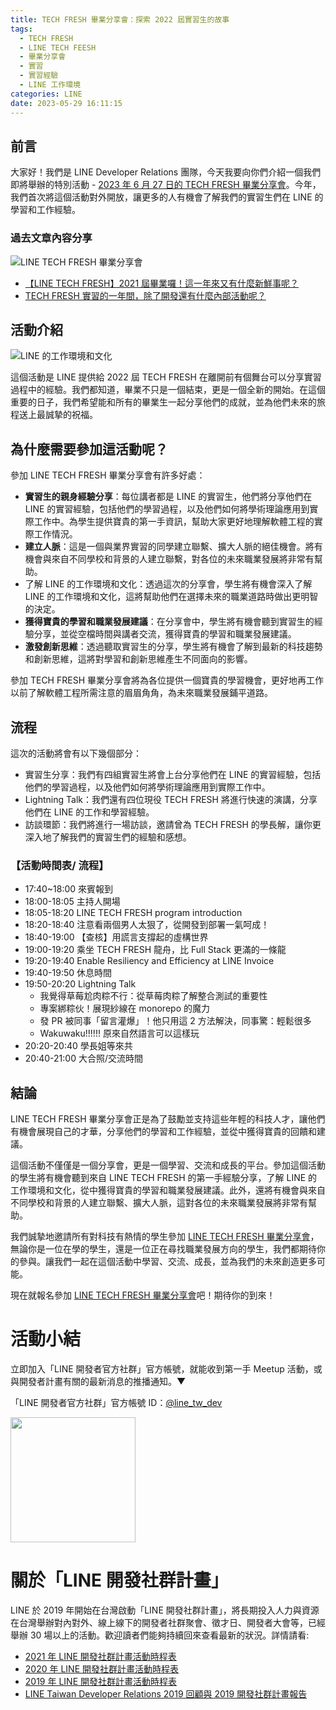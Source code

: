 ```yaml
---
title: TECH FRESH 畢業分享會：探索 2022 屆實習生的故事
tags:
  - TECH FRESH
  - LINE TECH FEESH
  - 畢業分享會
  - 實習
  - 實習經驗
  - LINE 工作環境
categories: LINE
date: 2023-05-29 16:11:15
---
```


## 前言

大家好！我們是 LINE Developer Relations 團隊，今天我要向你們介紹一個我們即將舉辦的特別活動 - [2023 年 6 月 27 日的 TECH FRESH 畢業分享會](https://linegroup.kktix.cc/events/20230627-tech-fresh-gratudation)。今年，我們首次將這個活動對外開放，讓更多的人有機會了解我們的實習生們在 LINE 的學習和工作經驗。

### 過去文章內容分享

![LINE TECH FRESH 畢業分享會](https://vos.line-scdn.net/landpress-content-v2_954/1658286044453.png?updatedAt=1658286045000)

- [【LINE TECH FRESH】2021 屆畢業囉！這一年來又有什麼新鮮事呢？](https://engineering.linecorp.com/zh-hant/blog/line-tech-fresh-2021-gradute)
- [TECH FRESH 實習的一年間，除了開發還有什麼內部活動呢？](https://engineering.linecorp.com/zh-hant/blog/line-tech-fresh-2020-graduate)
<!-- more -->

## 活動介紹

![LINE 的工作環境和文化](https://nijialin.com/images/2023/techfresh/video_ending.png)

這個活動是 LINE 提供給 2022 屆 TECH FRESH 在離開前有個舞台可以分享實習過程中的經驗。我們都知道，畢業不只是一個結束，更是一個全新的開始。在這個重要的日子，我們希望能和所有的畢業生一起分享他們的成就，並為他們未來的旅程送上最誠摯的祝福。

## 為什麼需要參加這活動呢？

參加 LINE TECH FRESH 畢業分享會有許多好處：

- **實習生的親身經驗分享**：每位講者都是 LINE 的實習生，他們將分享他們在 LINE 的實習經驗，包括他們的學習過程，以及他們如何將學術理論應用到實際工作中。為學生提供寶貴的第一手資訊，幫助大家更好地理解軟體工程的實際工作情況。
- **建立人脈**：這是一個與業界實習的同學建立聯繫、擴大人脈的絕佳機會。將有機會與來自不同學校和背景的人建立聯繫，對各位的未來職業發展將非常有幫助。
- 了解 LINE 的工作環境和文化：透過這次的分享會，學生將有機會深入了解 LINE 的工作環境和文化，這將幫助他們在選擇未來的職業道路時做出更明智的決定。
- **獲得寶貴的學習和職業發展建議**：在分享會中，學生將有機會聽到實習生的經驗分享，並從空檔時間與講者交流，獲得寶貴的學習和職業發展建議。
- **激發創新思維**：透過聽取實習生的分享，學生將有機會了解到最新的科技趨勢和創新思維，這將對學習和創新思維產生不同面向的影響。

參加 TECH FRESH 畢業分享會將為各位提供一個寶貴的學習機會，更好地再工作以前了解軟體工程所需注意的眉眉角角，為未來職業發展鋪平道路。

## 流程

這次的活動將會有以下幾個部分：

- 實習生分享：我們有四組實習生將會上台分享他們在 LINE 的實習經驗，包括他們的學習過程，以及他們如何將學術理論應用到實際工作中。
- Lightning Talk：我們還有四位現役 TECH FRESH 將進行快速的演講，分享他們在 LINE 的工作和學習經驗。
- 訪談環節：我們將進行一場訪談，邀請曾為 TECH FRESH 的學長解，讓你更深入地了解我們的實習生們的經驗和感想。

### 【活動時間表/ 流程】

- 17:40~18:00 來賓報到
- 18:00-18:05 主持人開場
- 18:05-18:20 LINE TECH FRESH program introduction
- 18:20-18:40 注意看兩個男人太狠了，從開發到部署一氣呵成！
- 18:40-19:00 【查核】用謊言支撐起的虛構世界
- 19:00-19:20 乘坐 TECH FRESH 龍舟，比 Full Stack 更滿的一條龍
- 19:20-19:40 Enable Resiliency and Efficiency at LINE Invoice
- 19:40-19:50 休息時間
- 19:50-20:20 Lightning Talk
  - 我覺得草莓尬肉粽不行：從草莓肉粽了解整合測試的重要性
  - 專案綁粽伙！展現紗線在 monorepo 的魔力
  - 發 PR 被同事「留言灌爆」！他只用這 2 方法解決，同事驚：輕鬆很多
  - Wakuwaku!!!!!! 原來自然語言可以這樣玩
- 20:20-20:40 學長姐等來共
- 20:40-21:00 大合照/交流時間

## 結論

LINE TECH FRESH 畢業分享會正是為了鼓勵並支持這些年輕的科技人才，讓他們有機會展現自己的才華，分享他們的學習和工作經驗，並從中獲得寶貴的回饋和建議。

這個活動不僅僅是一個分享會，更是一個學習、交流和成長的平台。參加這個活動的學生將有機會聽到來自 LINE TECH FRESH 的第一手經驗分享，了解 LINE 的工作環境和文化，從中獲得寶貴的學習和職業發展建議。此外，還將有機會與來自不同學校和背景的人建立聯繫、擴大人脈，這對各位的未來職業發展將非常有幫助。

我們誠摯地邀請所有對科技有熱情的學生參加 [LINE TECH FRESH 畢業分享會](https://linegroup.kktix.cc/events/20230627-tech-fresh-gratudation)，無論你是一位在學的學生，還是一位正在尋找職業發展方向的學生，我們都期待你的參與。讓我們一起在這個活動中學習、交流、成長，並為我們的未來創造更多可能。

現在就報名參加 [LINE TECH FRESH 畢業分享會](https://linegroup.kktix.cc/events/20230627-tech-fresh-gratudation)吧！期待你的到來！

# 活動小結

立即加入「LINE 開發者官方社群」官方帳號，就能收到第一手 Meetup 活動，或與開發者計畫有關的最新消息的推播通知。▼

「LINE 開發者官方社群」官方帳號 ID：[@line_tw_dev](https://qr-official.line.me/gs/M_908lugfe_BW.png)

<img src="https://qr-official.line.me/gs/M_908lugfe_BW.png" width="200" height="200">

# 關於「LINE 開發社群計畫」

LINE 於 2019 年開始在台灣啟動「LINE 開發社群計畫」，將長期投入人力與資源在台灣舉辦對內對外、線上線下的開發者社群聚會、徵才日、開發者大會等，已經舉辦 30 場以上的活動。歡迎讀者們能夠持續回來查看最新的狀況。詳情請看:

- [2021 年 LINE 開發社群計畫活動時程表](https://engineering.linecorp.com/zh-hant/blog/2021-line-tw-devrel/)
- [2020 年 LINE 開發社群計畫活動時程表](https://engineering.linecorp.com/zh-hant/blog/2020-line-tw-devrel/)
- [2019 年 LINE 開發社群計畫活動時程表](https://engineering.linecorp.com/zh-hant/blog/line-taiwan-developer-relations-2019-plan/)
- [LINE Taiwan Developer Relations 2019 回顧與 2019 開發社群計畫報告](https://engineering.linecorp.com/zh-hant/blog/line-taiwan-developer-relations-2019/)

<style>
  section.compact {
    font-size: 150%  
  }
  img[alt~="center"] {
    display: block;
    margin: 0 auto;
  }
</style>
